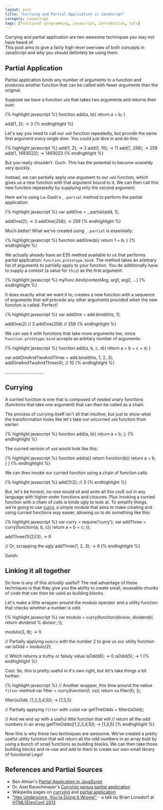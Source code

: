 ```yaml
---
layout: post
title: "Currying and Partial Application in JavaScript"
category: javascript
tags: [functional programming, javascript, introduction, tuts]
---
```


Currying and partial application are two awesome techniques you may not have heard of.  
This post aims to give a fairly high-level overview of both concepts in JavaScript and 
why you should definitely be using them.

## Partial Application

Partial application binds any number of arguments to a function and
produces another function that can be called with fewer arguments than the original.

Suppose we have a function `add` that takes two arguments and returns their sum:

{% highlight javascript %}
function add(a, b){
  return a + b;
}

add(1, 2);
-> 3
{% endhighlight %}

Let's say you need to call our `add` function repeatedly, but provide 
the same first argument _every single time_. You could just dive in and do this:

{% highlight javascript %}
add(1, 2);
-> 3
add(1, 10);
-> 11
add(1, 258);
-> 259
add(1, 1493022);
-> 1493023
{% endhighlight %}

But you really shouldn't. Ouch. This has the potential to become unwieldy very quickly.

Instead, we can partially apply one argument to our `add` function, which gives us a new function with that argument
bound to it. We can then call this new function repeatedly by supplying only the second argument. 

Here we're using Lo-Dash's `_.partial` method to perform the partial application:

{% highlight javascript %}
var addOne = _.partial(add, 1);

addOne(2);
-> 3
addOne(258);
-> 259
{% endhighlight %}

Much better! What we've created using `_.partial` is essentially:

{% highlight javascript %}
function addOne(b){
  return 1 + b;
}
{% endhighlight %}

We actually already have an ES5 method available to us that performs partial application: `Function.prototype.bind`. The method
takes an arbitrary list of arguments to partially apply to your function. You do additionally have to supply a context (a value for `this`) as the first argument:

{% highlight javascript %}
myFunc.bind(contextArg, arg1, arg2, ...)
{% endhighlight %}

It does exactly what we want it to; creates a new function with a sequence of arguments that will precede any other 
arguments provided when the new function is called. Perfect!

{% highlight javascript %}
var addOne = add.bind(this, 1);

addOne(2) // 3
addOne(258) // 259
{% endhighlight %}

We can use it with functions that take more arguments too, since `Function.prototype.bind` accepts an arbitary number of arguments:

{% highlight javascript %}
function add(a, b, c, d){
  return a + b + c + d;
}

var addOneAndTwoAndThree = add.bind(this, 1, 2, 3);
addOneAndTwoAndThree(4); // 10
{% endhighlight %}

................................

## Currying

A curried function is one that is composed of nested unary functions (functions that take one argument) that can then be called as a chain. 

The process of currying itself isn't all that intuitive, but just to show what the transformation looks like let's take our uncurried `add` function from earlier:

{% highlight javascript %}
function add(a, b){
  return a + b;
};
{% endhighlight %}

The curried version of `add` would look like this:

{% highlight javascript %}
function add(a){
  return function(b){
    return a + b;
  }
}
{% endhighlight %}

We can then invoke our curried function using a chain of function calls:

{% highlight javascript %}
add(1)(2); // 3
{% endhighlight %}

But, let's be honest, no-one would sit and write all this cruft out in any language with higher-order functions and closures. Plus invoking a curried function
with a chain of calls is kinda ugly to look at. To simplify things, we're going to use [curry](https://github.com/dominictarr/curry), 
a simple module that aims to make creating and using curried functions way easier, allowing us to do something like this:

{% highlight javascript %}
var curry = require('curry');
var addThree = curry(function(a, b, c){
  return a + b + c;
});

addThree(1)(2)(3);
-> 6

// Or, scrapping the ugly
addThree(1, 2, 3);
-> 6
{% endhighlight %}

Swish.

## Linking it all together

So how is any of this _actually_ useful? The real advantage of these techniques is that they give you the ability to create 
small, reuseable chunks of code that can then be used as building blocks.

Let's make a little wrapper around the modulo operator and a utility function that checks whether a number is odd:

{% highlight javascript %}
var modulo = curry(function(divisor, dividend){
  return dividend % divisor;
});

modulo(3, 9);
-> 0

// Partially applying `modulo` with the number 2 to give us our utility function
var isOdd = modulo(2);

// Which returns a truthy or falsey value
isOdd(6);
-> 0
isOdd(5);
-> 1
{% endhighlight %}

Cool. So, this is pretty useful in it's own right, but let's take things a bit further:

{% highlight javascript %}
// Another wrapper, this time around the native `filter` method
var filter = curry(function(f, xs){
  return xs.filter(f);
});

filter(isOdd, [1,2,3,4,5]);
-> [1,3,5]

// Partially applying `filter` with `isOdd`
var getTheOdds = filter(isOdd);

// And we end up with a useful little function that will 
// return all the odd numbers in an array
getTheOdds([1,2,3,4,5]);
-> [1,3,5]
{% endhighlight %}

Now this is why these two techniques are awesome. We've created a pretty useful utility function that will 
return all the odd numbers in an array built by using a bunch of small functions as building blocks. We can 
then take those building blocks and re-use and add to them to create our own small library of functional Lego!

## References and Partial Sources

* Ben Alman's [Partial Application in JavaScript](http://benalman.com/news/2012/09/partial-application-in-javascript/)
* Dr. Axel Rauschmayer's [Currying versus partial application](http://www.2ality.com/2011/09/currying-vs-part-eval.html)
* Wikipedia pages on [currying](http://en.wikipedia.org/wiki/Currying) and [partial application](http://en.wikipedia.org/wiki/Partial_application)
* ["Hey Underscore, You're Doing It Wrong!"](https://www.youtube.com/watch?v=m3svKOdZijA) - a talk by Brian Lonsdorf at [HTML5DevConf 2013](http://html5devconf.com/)
